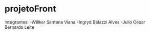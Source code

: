 # projetoFront

Integrantes:
    -Willker Santana Viana
    -Ingryd Belazzi Alves
    -Julio César Bernardo Leite
